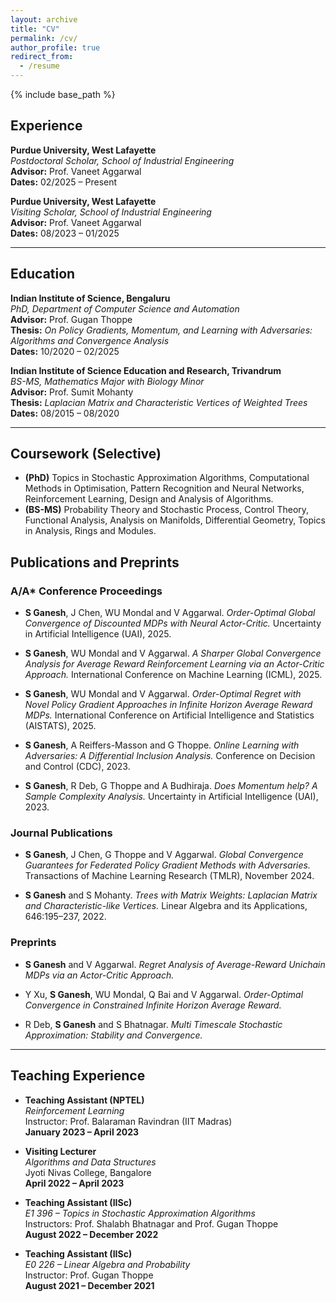 ```yaml
---
layout: archive
title: "CV"
permalink: /cv/
author_profile: true
redirect_from:
  - /resume
---
```


{% include base_path %}

## Experience

**Purdue University, West Lafayette**  
*Postdoctoral Scholar, School of Industrial Engineering*  
**Advisor:** Prof. Vaneet Aggarwal  
**Dates:** 02/2025 – Present

**Purdue University, West Lafayette**  
*Visiting Scholar, School of Industrial Engineering*  
**Advisor:** Prof. Vaneet Aggarwal  
**Dates:** 08/2023 – 01/2025

---

## Education

**Indian Institute of Science, Bengaluru**  
*PhD, Department of Computer Science and Automation*  
**Advisor:** Prof. Gugan Thoppe  
**Thesis:** *On Policy Gradients, Momentum, and Learning with Adversaries: Algorithms and Convergence Analysis*  
**Dates:** 10/2020 – 02/2025

**Indian Institute of Science Education and Research, Trivandrum**  
*BS-MS, Mathematics Major with Biology Minor*  
**Advisor:** Prof. Sumit Mohanty  
**Thesis:** *Laplacian Matrix and Characteristic Vertices of Weighted Trees*  
**Dates:** 08/2015 – 08/2020

---

## Coursework (Selective)

- **(PhD)** Topics in Stochastic Approximation Algorithms, Computational Methods in Optimisation, Pattern Recognition and Neural Networks, Reinforcement Learning, Design and Analysis of Algorithms.
- **(BS-MS)** Probability Theory and Stochastic Process, Control Theory, Functional Analysis, Analysis on Manifolds, Differential Geometry, Topics in Analysis, Rings and Modules.

## Publications and Preprints

### A/A* Conference Proceedings

- **S Ganesh**, J Chen, WU Mondal and V Aggarwal. *Order-Optimal Global Convergence of Discounted MDPs with Neural Actor-Critic.* Uncertainty in Artificial Intelligence (UAI), 2025.

- **S Ganesh**, WU Mondal and V Aggarwal. *A Sharper Global Convergence Analysis for Average Reward Reinforcement Learning via an Actor-Critic Approach.* International Conference on Machine Learning (ICML), 2025.

- **S Ganesh**, WU Mondal and V Aggarwal. *Order-Optimal Regret with Novel Policy Gradient Approaches in Infinite Horizon Average Reward MDPs.* International Conference on Artificial Intelligence and Statistics (AISTATS), 2025.

- **S Ganesh**, A Reiffers-Masson and G Thoppe. *Online Learning with Adversaries: A Differential Inclusion Analysis.* Conference on Decision and Control (CDC), 2023.

- **S Ganesh**, R Deb, G Thoppe and A Budhiraja. *Does Momentum help? A Sample Complexity Analysis.* Uncertainty in Artificial Intelligence (UAI), 2023.

### Journal Publications

- **S Ganesh**, J Chen, G Thoppe and V Aggarwal. *Global Convergence Guarantees for Federated Policy Gradient Methods with Adversaries.* Transactions of Machine Learning Research (TMLR), November 2024.

- **S Ganesh** and S Mohanty. *Trees with Matrix Weights: Laplacian Matrix and Characteristic-like Vertices.* Linear Algebra and its Applications, 646:195–237, 2022.

### Preprints

- **S Ganesh** and V Aggarwal. *Regret Analysis of Average-Reward Unichain MDPs via an Actor-Critic Approach.*

- Y Xu, **S Ganesh**, WU Mondal, Q Bai and V Aggarwal. *Order-Optimal Convergence in Constrained Infinite Horizon Average Reward.*

- R Deb, **S Ganesh** and S Bhatnagar. *Multi Timescale Stochastic Approximation: Stability and Convergence.*

---

## Teaching Experience

- **Teaching Assistant (NPTEL)**  
  *Reinforcement Learning*  
  Instructor: Prof. Balaraman Ravindran (IIT Madras)  
  **January 2023 – April 2023**

- **Visiting Lecturer**  
  *Algorithms and Data Structures*  
  Jyoti Nivas College, Bangalore  
  **April 2022 – April 2023**

- **Teaching Assistant (IISc)**  
  *E1 396 – Topics in Stochastic Approximation Algorithms*  
  Instructors: Prof. Shalabh Bhatnagar and Prof. Gugan Thoppe  
  **August 2022 – December 2022**

- **Teaching Assistant (IISc)**  
  *E0 226 – Linear Algebra and Probability*  
  Instructor: Prof. Gugan Thoppe  
  **August 2021 – December 2021**
